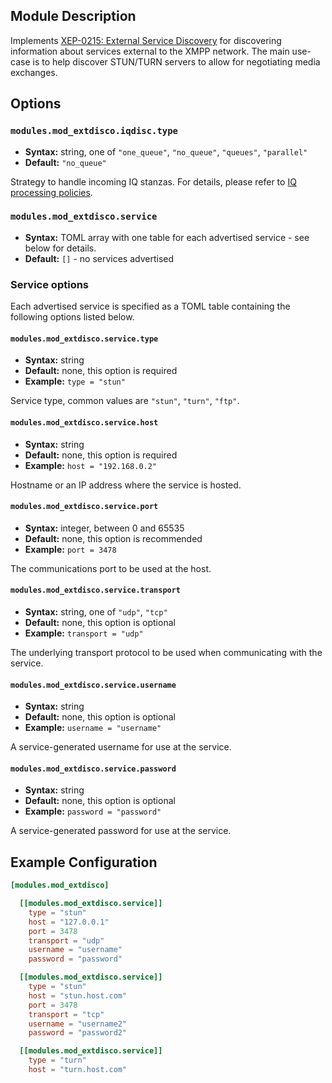 ## Module Description
Implements [XEP-0215: External Service Discovery](http://xmpp.org/extensions/xep-0215.html) for discovering information about services external to the XMPP network.
The main use-case is to help discover STUN/TURN servers to allow for negotiating media exchanges.

## Options

### `modules.mod_extdisco.iqdisc.type`
* **Syntax:** string, one of `"one_queue"`, `"no_queue"`, `"queues"`, `"parallel"`
* **Default:** `"no_queue"`

Strategy to handle incoming IQ stanzas. For details, please refer to
[IQ processing policies](../configuration/Modules.md#iq-processing-policies).

### `modules.mod_extdisco.service`
* **Syntax:** TOML array with one table for each advertised service - see below for details.
* **Default:** `[]` - no services advertised

### Service options

Each advertised service is specified as a TOML table containing the following options listed below.

#### `modules.mod_extdisco.service.type`
* **Syntax:** string
* **Default:** none, this option is required
* **Example:** `type = "stun"`

Service type, common values are `"stun"`, `"turn"`, `"ftp"`.

#### `modules.mod_extdisco.service.host`
* **Syntax:** string
* **Default:** none, this option is required
* **Example:** `host = "192.168.0.2"`

Hostname or an IP address where the service is hosted.

#### `modules.mod_extdisco.service.port`
* **Syntax:** integer, between 0 and 65535
* **Default:** none, this option is recommended
* **Example:** `port = 3478`

The communications port to be used at the host.

#### `modules.mod_extdisco.service.transport`
* **Syntax:** string, one of `"udp"`, `"tcp"`
* **Default:** none, this option is optional
* **Example:** `transport = "udp"`

The underlying transport protocol to be used when communicating with the service.

#### `modules.mod_extdisco.service.username`
* **Syntax:** string
* **Default:** none, this option is optional
* **Example:** `username = "username"`

A service-generated username for use at the service.

#### `modules.mod_extdisco.service.password`
* **Syntax:** string
* **Default:** none, this option is optional
* **Example:** `password = "password"`

A service-generated password for use at the service.

## Example Configuration

```toml
[modules.mod_extdisco]

  [[modules.mod_extdisco.service]]
    type = "stun"
    host = "127.0.0.1"
    port = 3478
    transport = "udp"
    username = "username"
    password = "password"

  [[modules.mod_extdisco.service]]
    type = "stun"
    host = "stun.host.com"
    port = 3478
    transport = "tcp"
    username = "username2"
    password = "password2"

  [[modules.mod_extdisco.service]]
    type = "turn"
    host = "turn.host.com"
```
